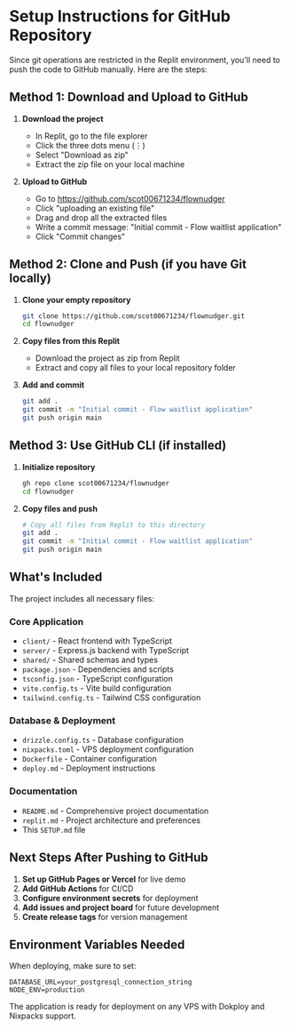 # Setup Instructions for GitHub Repository

Since git operations are restricted in the Replit environment, you'll need to push the code to GitHub manually. Here are the steps:

## Method 1: Download and Upload to GitHub

1. **Download the project**
   - In Replit, go to the file explorer
   - Click the three dots menu (⋮) 
   - Select "Download as zip"
   - Extract the zip file on your local machine

2. **Upload to GitHub**
   - Go to https://github.com/scot00671234/flownudger
   - Click "uploading an existing file"
   - Drag and drop all the extracted files
   - Write a commit message: "Initial commit - Flow waitlist application"
   - Click "Commit changes"

## Method 2: Clone and Push (if you have Git locally)

1. **Clone your empty repository**
   ```bash
   git clone https://github.com/scot00671234/flownudger.git
   cd flownudger
   ```

2. **Copy files from this Replit**
   - Download the project as zip from Replit
   - Extract and copy all files to your local repository folder

3. **Add and commit**
   ```bash
   git add .
   git commit -m "Initial commit - Flow waitlist application"
   git push origin main
   ```

## Method 3: Use GitHub CLI (if installed)

1. **Initialize repository**
   ```bash
   gh repo clone scot00671234/flownudger
   cd flownudger
   ```

2. **Copy files and push**
   ```bash
   # Copy all files from Replit to this directory
   git add .
   git commit -m "Initial commit - Flow waitlist application"
   git push origin main
   ```

## What's Included

The project includes all necessary files:

### Core Application
- `client/` - React frontend with TypeScript
- `server/` - Express.js backend with TypeScript  
- `shared/` - Shared schemas and types
- `package.json` - Dependencies and scripts
- `tsconfig.json` - TypeScript configuration
- `vite.config.ts` - Vite build configuration
- `tailwind.config.ts` - Tailwind CSS configuration

### Database & Deployment
- `drizzle.config.ts` - Database configuration
- `nixpacks.toml` - VPS deployment configuration
- `Dockerfile` - Container configuration
- `deploy.md` - Deployment instructions

### Documentation
- `README.md` - Comprehensive project documentation
- `replit.md` - Project architecture and preferences
- This `SETUP.md` file

## Next Steps After Pushing to GitHub

1. **Set up GitHub Pages or Vercel** for live demo
2. **Add GitHub Actions** for CI/CD
3. **Configure environment secrets** for deployment
4. **Add issues and project board** for future development
5. **Create release tags** for version management

## Environment Variables Needed

When deploying, make sure to set:
```env
DATABASE_URL=your_postgresql_connection_string
NODE_ENV=production
```

The application is ready for deployment on any VPS with Dokploy and Nixpacks support.
